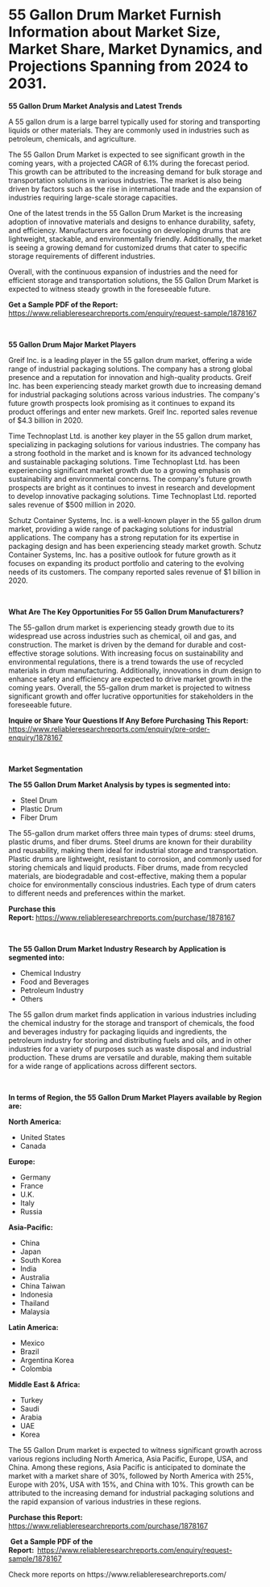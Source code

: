 <p><h1>55 Gallon Drum Market Furnish Information about Market Size, Market Share, Market Dynamics, and Projections Spanning from 2024 to 2031.</h1></p><p><strong>55 Gallon Drum Market Analysis and Latest Trends</strong></p>
<p><p>A 55 gallon drum is a large barrel typically used for storing and transporting liquids or other materials. They are commonly used in industries such as petroleum, chemicals, and agriculture.</p><p>The 55 Gallon Drum Market is expected to see significant growth in the coming years, with a projected CAGR of 6.1% during the forecast period. This growth can be attributed to the increasing demand for bulk storage and transportation solutions in various industries. The market is also being driven by factors such as the rise in international trade and the expansion of industries requiring large-scale storage capacities.</p><p>One of the latest trends in the 55 Gallon Drum Market is the increasing adoption of innovative materials and designs to enhance durability, safety, and efficiency. Manufacturers are focusing on developing drums that are lightweight, stackable, and environmentally friendly. Additionally, the market is seeing a growing demand for customized drums that cater to specific storage requirements of different industries.</p><p>Overall, with the continuous expansion of industries and the need for efficient storage and transportation solutions, the 55 Gallon Drum Market is expected to witness steady growth in the foreseeable future.</p></p>
<p><strong>Get a Sample PDF of the Report:&nbsp;</strong> <a href="https://www.reliableresearchreports.com/enquiry/request-sample/1878167">https://www.reliableresearchreports.com/enquiry/request-sample/1878167</a></p>
<p>&nbsp;</p>
<p><strong>55 Gallon Drum Major Market Players</strong></p>
<p><p>Greif Inc. is a leading player in the 55 gallon drum market, offering a wide range of industrial packaging solutions. The company has a strong global presence and a reputation for innovation and high-quality products. Greif Inc. has been experiencing steady market growth due to increasing demand for industrial packaging solutions across various industries. The company's future growth prospects look promising as it continues to expand its product offerings and enter new markets. Greif Inc. reported sales revenue of $4.3 billion in 2020.</p><p>Time Technoplast Ltd. is another key player in the 55 gallon drum market, specializing in packaging solutions for various industries. The company has a strong foothold in the market and is known for its advanced technology and sustainable packaging solutions. Time Technoplast Ltd. has been experiencing significant market growth due to a growing emphasis on sustainability and environmental concerns. The company's future growth prospects are bright as it continues to invest in research and development to develop innovative packaging solutions. Time Technoplast Ltd. reported sales revenue of $500 million in 2020.</p><p>Schutz Container Systems, Inc. is a well-known player in the 55 gallon drum market, providing a wide range of packaging solutions for industrial applications. The company has a strong reputation for its expertise in packaging design and has been experiencing steady market growth. Schutz Container Systems, Inc. has a positive outlook for future growth as it focuses on expanding its product portfolio and catering to the evolving needs of its customers. The company reported sales revenue of $1 billion in 2020.</p></p>
<p>&nbsp;</p>
<p><strong>What Are The Key Opportunities For 55 Gallon Drum Manufacturers?</strong></p>
<p><p>The 55-gallon drum market is experiencing steady growth due to its widespread use across industries such as chemical, oil and gas, and construction. The market is driven by the demand for durable and cost-effective storage solutions. With increasing focus on sustainability and environmental regulations, there is a trend towards the use of recycled materials in drum manufacturing. Additionally, innovations in drum design to enhance safety and efficiency are expected to drive market growth in the coming years. Overall, the 55-gallon drum market is projected to witness significant growth and offer lucrative opportunities for stakeholders in the foreseeable future.</p></p>
<p><strong>Inquire or Share Your Questions If Any Before Purchasing This Report:</strong> <a href="https://www.reliableresearchreports.com/enquiry/pre-order-enquiry/1878167">https://www.reliableresearchreports.com/enquiry/pre-order-enquiry/1878167</a></p>
<p>&nbsp;</p>
<p><strong>Market Segmentation</strong></p>
<p><strong>The 55 Gallon Drum Market Analysis by types is segmented into:</strong></p>
<p><ul><li>Steel Drum</li><li>Plastic Drum</li><li>Fiber Drum</li></ul></p>
<p><p>The 55-gallon drum market offers three main types of drums: steel drums, plastic drums, and fiber drums. Steel drums are known for their durability and reusability, making them ideal for industrial storage and transportation. Plastic drums are lightweight, resistant to corrosion, and commonly used for storing chemicals and liquid products. Fiber drums, made from recycled materials, are biodegradable and cost-effective, making them a popular choice for environmentally conscious industries. Each type of drum caters to different needs and preferences within the market.</p></p>
<p><strong>Purchase this Report:&nbsp;</strong><a href="https://www.reliableresearchreports.com/purchase/1878167">https://www.reliableresearchreports.com/purchase/1878167</a></p>
<p>&nbsp;</p>
<p><strong>The 55 Gallon Drum Market Industry Research by Application is segmented into:</strong></p>
<p><ul><li>Chemical Industry</li><li>Food and Beverages</li><li>Petroleum Industry</li><li>Others</li></ul></p>
<p><p>The 55 gallon drum market finds application in various industries including the chemical industry for the storage and transport of chemicals, the food and beverages industry for packaging liquids and ingredients, the petroleum industry for storing and distributing fuels and oils, and in other industries for a variety of purposes such as waste disposal and industrial production. These drums are versatile and durable, making them suitable for a wide range of applications across different sectors.</p></p>
<p>&nbsp;</p>
<p><strong>In terms of Region, the 55 Gallon Drum Market Players available by Region are:</strong></p>
<p>
    <p> <strong> North America: </strong>
        <ul>
            <li>United States</li>
            <li>Canada</li>
        </ul>
        </p> 
    <p> <strong> Europe: </strong>
        <ul>
            <li>Germany</li>
            <li>France</li>
            <li>U.K.</li>
            <li>Italy</li>
            <li>Russia</li>
        </ul>
        </p> 
    <p> <strong> Asia-Pacific: </strong>
        <ul>
            <li>China</li>
            <li>Japan</li>
            <li>South Korea</li>
            <li>India</li>
            <li>Australia</li>
            <li>China Taiwan</li>
            <li>Indonesia</li>
            <li>Thailand</li>
            <li>Malaysia</li>
        </ul>
        </p> 
    <p> <strong> Latin America: </strong>
        <ul>
            <li>Mexico</li>
            <li>Brazil</li>
            <li>Argentina Korea</li>
            <li>Colombia</li>
        </ul>
        </p> 
    <p> <strong> Middle East & Africa: </strong>
        <ul>
            <li>Turkey</li>
            <li>Saudi</li>
            <li>Arabia</li>
            <li>UAE</li>
            <li>Korea</li>
        </ul>
    </p>
    </p>
<p><p>The 55 Gallon Drum market is expected to witness significant growth across various regions including North America, Asia Pacific, Europe, USA, and China. Among these regions, Asia Pacific is anticipated to dominate the market with a market share of 30%, followed by North America with 25%, Europe with 20%, USA with 15%, and China with 10%. This growth can be attributed to the increasing demand for industrial packaging solutions and the rapid expansion of various industries in these regions.</p></p>
<p><strong>Purchase this Report: </strong><a href="https://www.reliableresearchreports.com/purchase/1878167">https://www.reliableresearchreports.com/purchase/1878167</a></p>
<p>&nbsp;<strong>Get a Sample PDF of the Report:&nbsp;&nbsp;</strong><a href="https://www.reliableresearchreports.com/enquiry/request-sample/1878167">https://www.reliableresearchreports.com/enquiry/request-sample/1878167</a></p>
<p><strong></strong></p>
<p>Check more reports on https://www.reliableresearchreports.com/</p>
